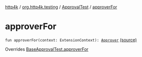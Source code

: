 [http4k](../../index.md) / [org.http4k.testing](../index.md) / [ApprovalTest](index.md) / [approverFor](./approver-for.md)

# approverFor

`fun approverFor(context: ExtensionContext): `[`Approver`](../-approver/index.md) [(source)](https://github.com/http4k/http4k/blob/master/http4k-testing-approval/src/main/kotlin/org/http4k/testing/ApprovalTest.kt#L50)

Overrides [BaseApprovalTest.approverFor](../-base-approval-test/approver-for.md)

